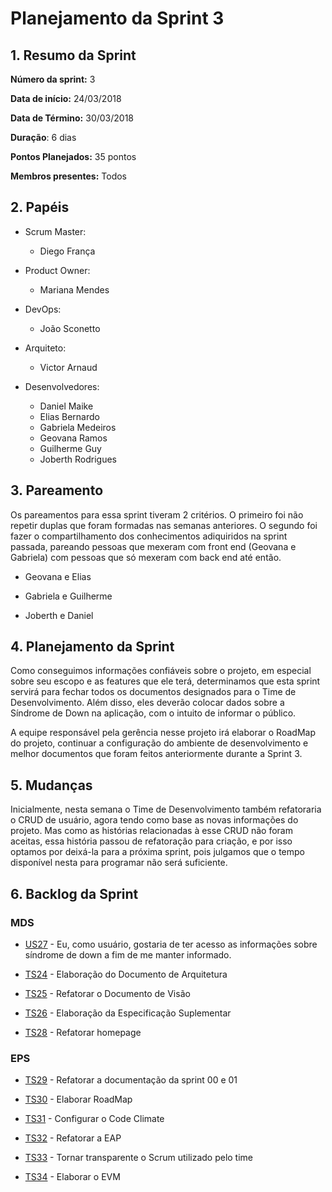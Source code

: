 # Planejamento da Sprint 3

## 1. Resumo da Sprint

__Número da sprint:__ 3

__Data de início:__ 24/03/2018

__Data de Término:__ 30/03/2018

__Duração__: 6 dias

__Pontos Planejados:__ 35 pontos

__Membros presentes:__ Todos

## 2. Papéis

- Scrum Master:
  - Diego França

- Product Owner:
  - Mariana Mendes

- DevOps:
  - João Sconetto

- Arquiteto:
  - Victor Arnaud

- Desenvolvedores:
  - Daniel Maike
  - Elias Bernardo
  - Gabriela Medeiros
  - Geovana Ramos
  - Guilherme Guy
  - Joberth Rodrigues

## 3. Pareamento

Os pareamentos para essa sprint tiveram 2 critérios. O primeiro foi não repetir duplas que foram formadas nas semanas anteriores. O segundo foi fazer o compartilhamento dos conhecimentos adiquiridos na sprint passada, pareando pessoas que mexeram com front end (Geovana e Gabriela) com pessoas que só mexeram com back end até então.

- Geovana e Elias

- Gabriela e Guilherme

- Joberth e Daniel

## 4. Planejamento da Sprint

Como conseguimos informações confiáveis sobre o projeto, em especial sobre seu escopo e as features que ele terá, determinamos que esta sprint servirá para fechar todos os documentos designados para o Time de Desenvolvimento. Além disso, eles deverão colocar dados sobre a Síndrome de Down na aplicação, com o intuito de informar o público.

A equipe responsável pela gerência nesse projeto irá elaborar o RoadMap do projeto, continuar a configuração do ambiente de desenvolvimento e melhor documentos que foram feitos anteriormente durante a Sprint 3.

## 5. Mudanças

Inicialmente, nesta semana o Time de Desenvolvimento também refatoraria o CRUD de usuário, agora tendo como base as novas informações do projeto. Mas como as histórias relacionadas à esse CRUD não foram aceitas, essa história passou de refatoração para criação, e por isso optamos por deixá-la para a próxima sprint, pois julgamos que o tempo disponível nesta para programar não será suficiente.

## 6. Backlog da Sprint

### MDS

- [US27](https://github.com/fga-gpp-mds/2018.1-Dr-Down/issues/43) - Eu, como usuário, gostaria de ter acesso as informações sobre síndrome de down a fim de me manter informado.

- [TS24](https://github.com/fga-gpp-mds/2018.1-Dr-Down/issues/12) - Elaboração do Documento de Arquitetura

- [TS25](https://github.com/fga-gpp-mds/2018.1-Dr-Down/issues/41) - Refatorar o Documento de Visão

- [TS26](https://github.com/fga-gpp-mds/2018.1-Dr-Down/issues/13) - Elaboração da Especificação Suplementar

- [TS28](https://github.com/fga-gpp-mds/2018.1-Dr-Down/issues/44) - Refatorar homepage

### EPS

- [TS29](https://github.com/fga-gpp-mds/2018.1-Dr-Down/issues/47) - Refatorar a documentação da sprint 00 e 01

- [TS30](https://github.com/fga-gpp-mds/2018.1-Dr-Down/issues/5) - Elaborar RoadMap

- [TS31](https://github.com/fga-gpp-mds/2018.1-Dr-Down/issues/39) - Configurar o Code Climate

- [TS32](https://github.com/fga-gpp-mds/2018.1-Dr-Down/issues/54) - Refatorar a EAP

- [TS33](https://github.com/fga-gpp-mds/2018.1-Dr-Down/issues/18) - Tornar transparente o Scrum utilizado pelo time

- [TS34](https://github.com/fga-gpp-mds/2018.1-Dr-Down/issues/38) - Elaborar o EVM
